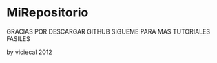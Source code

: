 # MiRepositorio

GRACIAS POR DESCARGAR GITHUB
SIGUEME PARA MAS TUTORIALES FASILES


by viciecal 2012
